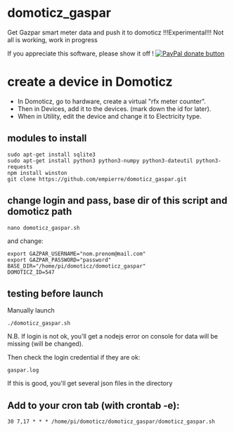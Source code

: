 # domoticz_gaspar
Get Gazpar smart meter data and push it to domoticz
!!!Experimental!!! Not all is working, work in progress


If you appreciate this software, please show it off ! [![PayPal donate button](http://img.shields.io/paypal/donate.png?color=yellow)](https://www.paypal.com/cgi-bin/webscr?cmd=_xclick&business=epierre@e-nef.com&currency_code=EUR&amount=&item_name=thanks "Donate once-off to this project using Paypal")

# create a device in Domoticz
- In Domoticz, go to hardware, create a virtual "rfx meter counter".
- Then in Devices, add it to the devices. (mark down the id for later).
- When in Utility, edit the device and change it to Electricity type.

## modules to install

    sudo apt-get install sqlite3
    sudo apt-get install python3 python3-numpy python3-dateutil python3-requests
    npm install winston 
    git clone https://github.com/empierre/domoticz_gaspar.git

## change login and pass, base dir of this script and domoticz path

    nano domoticz_gaspar.sh

and change:

    export GAZPAR_USERNAME="nom.prenom@mail.com"
    export GAZPAR_PASSWORD="password"
    BASE_DIR="/home/pi/domoticz/domoticz_gaspar"
    DOMOTICZ_ID=547


## testing before launch

Manually launch

    ./domoticz_gaspar.sh

N.B. If login is not ok, you'll get a nodejs error on console for data will be missing (will be changed).

Then check the login credential if they are ok:

    gaspar.log

If this is good, you'll get several json files in the directory

## Add to your cron tab (with crontab -e):

    30 7,17 * * * /home/pi/domoticz/domoticz_gaspar/domoticz_gaspar.sh
